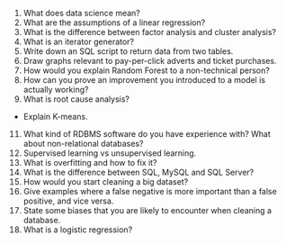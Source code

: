 1. What does data science mean?
2. What are the assumptions of a linear regression?
3. What is the difference between factor analysis
and cluster analysis?
4. What is an iterator generator?
5. Write down an SQL script to return data from
two tables.
6. Draw graphs relevant to pay-per-click adverts and ticket purchases.
7. How would you explain Random Forest to a
non-technical person?
8. How can you prove an improvement you
introduced to a model is actually working?
9. What is root cause analysis?
- Explain K-means.
11. What kind of RDBMS software do you have
experience with? What about non-relational
databases?
12. Supervised learning vs unsupervised learning.
13. What is overfitting and how to fix it?
14. What is the difference between SQL, MySQL
and SQL Server?
15. How would you start cleaning a big dataset?
16. Give examples where a false negative is more
important than a false positive, and vice versa.
17. State some biases that you are likely to encounter when cleaning a database.
18. What is a logistic regression?
